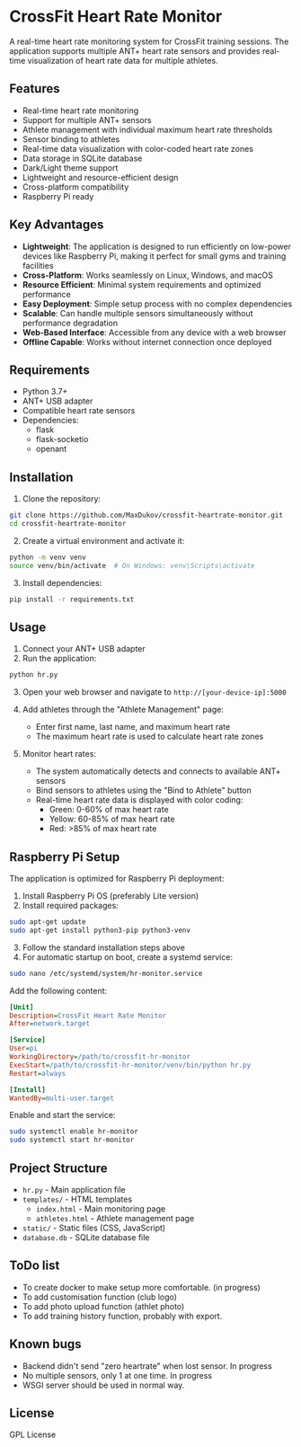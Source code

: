 # CrossFit Heart Rate Monitor

A real-time heart rate monitoring system for CrossFit training sessions. The application supports multiple ANT+ heart rate sensors and provides real-time visualization of heart rate data for multiple athletes.

## Features

- Real-time heart rate monitoring
- Support for multiple ANT+ sensors
- Athlete management with individual maximum heart rate thresholds
- Sensor binding to athletes
- Real-time data visualization with color-coded heart rate zones
- Data storage in SQLite database
- Dark/Light theme support
- Lightweight and resource-efficient design
- Cross-platform compatibility
- Raspberry Pi ready

## Key Advantages

- **Lightweight**: The application is designed to run efficiently on low-power devices like Raspberry Pi, making it perfect for small gyms and training facilities
- **Cross-Platform**: Works seamlessly on Linux, Windows, and macOS
- **Resource Efficient**: Minimal system requirements and optimized performance
- **Easy Deployment**: Simple setup process with no complex dependencies
- **Scalable**: Can handle multiple sensors simultaneously without performance degradation
- **Web-Based Interface**: Accessible from any device with a web browser
- **Offline Capable**: Works without internet connection once deployed

## Requirements

- Python 3.7+
- ANT+ USB adapter
- Compatible heart rate sensors
- Dependencies:
  - flask
  - flask-socketio
  - openant

## Installation

1. Clone the repository:
```bash
git clone https://github.com/MaxDukov/crossfit-heartrate-monitor.git
cd crossfit-heartrate-monitor
```

2. Create a virtual environment and activate it:
```bash
python -m venv venv
source venv/bin/activate  # On Windows: venv\Scripts\activate
```

3. Install dependencies:
```bash
pip install -r requirements.txt
```

## Usage

1. Connect your ANT+ USB adapter
2. Run the application:
```bash
python hr.py
```

3. Open your web browser and navigate to `http://[your-device-ip]:5000`

4. Add athletes through the "Athlete Management" page:
   - Enter first name, last name, and maximum heart rate
   - The maximum heart rate is used to calculate heart rate zones

5. Monitor heart rates:
   - The system automatically detects and connects to available ANT+ sensors
   - Bind sensors to athletes using the "Bind to Athlete" button
   - Real-time heart rate data is displayed with color coding:
     - Green: 0-60% of max heart rate
     - Yellow: 60-85% of max heart rate
     - Red: >85% of max heart rate

## Raspberry Pi Setup

The application is optimized for Raspberry Pi deployment:

1. Install Raspberry Pi OS (preferably Lite version)
2. Install required packages:
```bash
sudo apt-get update
sudo apt-get install python3-pip python3-venv
```

3. Follow the standard installation steps above
4. For automatic startup on boot, create a systemd service:
```bash
sudo nano /etc/systemd/system/hr-monitor.service
```

Add the following content:
```ini
[Unit]
Description=CrossFit Heart Rate Monitor
After=network.target

[Service]
User=pi
WorkingDirectory=/path/to/crossfit-hr-monitor
ExecStart=/path/to/crossfit-hr-monitor/venv/bin/python hr.py
Restart=always

[Install]
WantedBy=multi-user.target
```

Enable and start the service:
```bash
sudo systemctl enable hr-monitor
sudo systemctl start hr-monitor
```

## Project Structure

- `hr.py` - Main application file
- `templates/` - HTML templates
  - `index.html` - Main monitoring page
  - `athletes.html` - Athlete management page
- `static/` - Static files (CSS, JavaScript)
- `database.db` - SQLite database file

## ToDo list
- To create docker to make setup more comfortable. (in progress)
- To add customisation function (club logo)
- To add photo upload function (athlet photo)
- To add training history function, probably with export.

## Known bugs
- Backend didn't send "zero heartrate" when lost sensor. In progress
- No multiple sensors, only 1 at one time. In progress
- WSGI server should be used in normal way. 

## License

GPL License